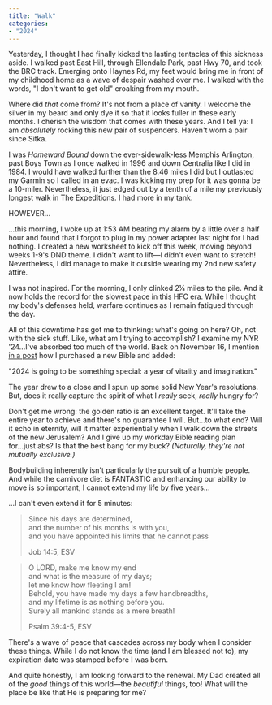 ```yaml
---
title: "Walk"
categories:
- "2024"
---
```


Yesterday, I thought I had finally kicked the lasting tentacles of this sickness aside.  I walked past East Hill, through Ellendale Park, past Hwy 70, and took the BRC track. Emerging onto Haynes Rd, my feet would bring me in front of my childhood home as a wave of despair washed over me.  I walked with the words, "I don't want to get old" croaking from my mouth.

Where did *that* come from?  It's not from a place of vanity.  I welcome the silver in my beard and only dye it so that it looks fuller in these early months.  I cherish the wisdom that comes with these years.  And I tell ya: I am *absolutely* rocking this new pair of suspenders.  Haven't worn a pair since Sitka.

I was *Homeward Bound* down the ever-sidewalk-less Memphis Arlington, past Boys Town as I once walked in 1996 and down Centralia like I did in 1984.  I would have walked further than the 8.46 miles I did but I outlasted my Garmin so I called in an evac.  I was kicking my prep for it was gonna be a 10-miler.  Nevertheless, it just edged out by a tenth of a mile my previously longest walk in The Expeditions.  I had more in my tank.

HOWEVER...

...this morning, I woke up at 1:53 AM beating my alarm by a little over a half hour and found that I forgot to plug in my power adapter last night for I had nothing.  I created a new worksheet to kick off this week, moving beyond weeks 1-9's DND theme.  I didn't want to lift—I didn't even want to stretch!  Nevertheless, I did manage to make it outside wearing my 2nd new safety attire.  

I was not inspired.  For the morning, I only clinked 2¼ miles to the pile.  And it now holds the record for the slowest pace in this HFC era.  While I thought my body's defenses held, warfare continues as I remain fatigued through the day.

All of this downtime has got me to thinking: what's going on here?  Oh, not with the sick stuff.  Like, what am I trying to accomplish?  I examine my NYR '24...I've absorbed too much of the world.  Back on November 16, I mention [in a post](/2023-11-16-time/) how I purchased a new Bible and added: 

"2024 is going to be something special: a year of vitality and imagination."

The year drew to a close and I spun up some solid New Year's resolutions.  But, does it really capture the spirit of what I *really* seek, *really* hungry for?

Don't get me wrong: the golden ratio is an excellent target.  It'll take the entire year to achieve and there's no guarantee I will.  But...to what end?  Will it echo in eternity, will it matter experientially when I walk down the streets of the new Jerusalem?  And I give up my workday Bible reading plan for...just abs?  Is that the best bang for my buck? *(Naturally, they're not mutually exclusive.)*

Bodybuilding inherently isn't particularly the pursuit of a humble people.  And while the carnivore diet is FANTASTIC and enhancing our ability to move is so important, I cannot extend my life by five years...  

...I can't even extend it for 5 minutes:  

> Since his days are determined,  
and the number of his months is with you,  
and you have appointed his limits that he cannot pass  
>  
> Job 14:5, ESV

>O LORD, make me know my end  
and what is the measure of my days;  
let me know how fleeting I am!  
Behold, you have made my days a few handbreadths,  
and my lifetime is as nothing before you.  
Surely all mankind stands as a mere breath!  
>  
> Psalm 39:4-5, ESV  

There's a wave of peace that cascades across my body when I consider these things.  While I do not know the time (and I am blessed not to), my expiration date was stamped before I was born.

And quite honestly, I am looking forward to the renewal.  My Dad created all of the *good* things of this world—the *beautiful* things, too!  What will the place be like that He is preparing for me? 